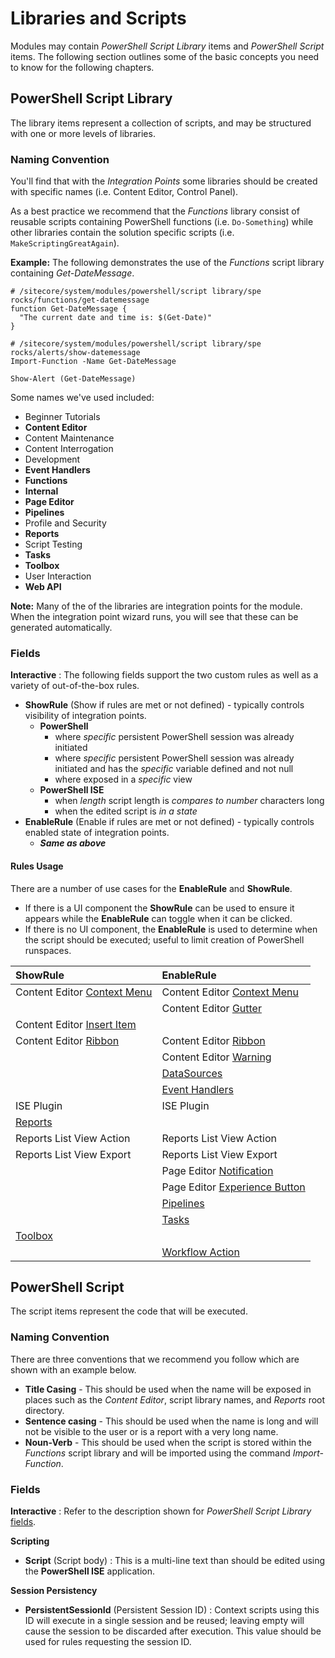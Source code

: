 # Libraries and Scripts

Modules may contain _PowerShell Script Library_ items and _PowerShell Script_ items. The following section outlines some of the basic concepts you need to know for the following chapters.

## PowerShell Script Library

The library items represent a collection of scripts, and may be structured with one or more levels of libraries.

### Naming Convention

You'll find that with the _Integration Points_ some libraries should be created with specific names \(i.e. Content Editor, Control Panel\).

As a best practice we recommend that the _Functions_ library consist of reusable scripts containing PowerShell functions \(i.e. `Do-Something`\) while other libraries contain the solution specific scripts \(i.e. `MakeScriptingGreatAgain`\).

**Example:** The following demonstrates the use of the _Functions_ script library containing _Get-DateMessage_.

```text
# /sitecore/system/modules/powershell/script library/spe rocks/functions/get-datemessage
function Get-DateMessage {
  "The current date and time is: $(Get-Date)"
}
```

```text
# /sitecore/system/modules/powershell/script library/spe rocks/alerts/show-datemessage
Import-Function -Name Get-DateMessage

Show-Alert (Get-DateMessage)
```

Some names we've used included:

* Beginner Tutorials
* **Content Editor**
* Content Maintenance
* Content Interrogation
* Development
* **Event Handlers**
* **Functions**
* **Internal**
* **Page Editor**
* **Pipelines**
* Profile and Security
* **Reports**
* Script Testing
* **Tasks**
* **Toolbox**
* User Interaction
* **Web API**

**Note:** Many of the of the libraries are integration points for the module. When the integration point wizard runs, you will see that these can be generated automatically.

### Fields

**Interactive** : The following fields support the two custom rules as well as a variety of out-of-the-box rules.

* **ShowRule** \(Show if rules are met or not defined\) - typically controls visibility of integration points.
  * **PowerShell**
    * where _specific_ persistent PowerShell session was already initiated
    * where _specific_ persistent PowerShell session was already initiated and has the _specific_ variable defined and not null
    * where exposed in a _specific_ view
  * **PowerShell ISE**
    * when _length_ script length is _compares to_ _number_ characters long
    * when the edited script is _in a state_
* **EnableRule** \(Enable if rules are met or not defined\) - typically controls enabled state of integration points.
  * _**Same as above**_ 

#### Rules Usage

There are a number of use cases for the **EnableRule** and **ShowRule**. 

* If there is a UI component the **ShowRule** can be used to ensure it appears while the **EnableRule** can toggle when it can be clicked.
* If there is no UI component, the **EnableRule** is used to determine when the script should be executed; useful to limit creation of PowerShell runspaces.

| ShowRule | EnableRule |
| :--- | :--- |
| Content Editor [Context Menu](integration-points/content-editor.md#context-menu) | Content Editor [Context Menu](integration-points/content-editor.md#context-menu) |
|  | Content Editor [Gutter](integration-points/content-editor.md#gutter) |
| Content Editor [Insert Item](integration-points/content-editor.md#insert-item) |  |
| Content Editor [Ribbon](integration-points/content-editor.md#ribbon) | Content Editor [Ribbon](integration-points/content-editor.md#ribbon) |
|  | Content Editor [Warning](integration-points/content-editor.md#warning) |
|  | [DataSources](integration-points/data-sources.md) |
|  | [Event Handlers](integration-points/event-handlers.md) |
| ISE Plugin | ISE Plugin |
| [Reports](integration-points/reports/) |  |
| Reports List View Action | Reports List View Action |
| Reports List View Export | Reports List View Export |
|  | Page Editor [Notification](integration-points/page-editor.md#notification) |
|  | Page Editor [Experience Button](integration-points/page-editor.md#experience-button) |
|  | [Pipelines](integration-points/pipelines.md) |
|  | [Tasks](integration-points/tasks/) |
| [Toolbox](integration-points/toolbox.md) |  |
|  | [Workflow Action](integration-points/workflows.md) |

## PowerShell Script

The script items represent the code that will be executed.

### Naming Convention

There are three conventions that we recommend you follow which are shown with an example below.

* **Title Casing** - This should be used when the name will be exposed in places such as the _Content Editor_, script library names, and _Reports_ root directory.
* **Sentence casing** - This should be used when the name is long and will not be visible to the user or is a report with a very long name.
* **Noun-Verb** - This should be used when the script is stored within the _Functions_ script library and will be imported using the command _Import-Function_.

### Fields

**Interactive** : Refer to the description shown for _PowerShell Script Library_ [fields](libraries-and-scripts.md#fields).

**Scripting**

* **Script** \(Script body\) : This is a multi-line text than should be edited using the **PowerShell ISE** application. 

**Session Persistency**

* **PersistentSessionId** \(Persistent Session ID\) : Context scripts using this ID will execute in a single session and be reused; leaving empty will cause the session to be discarded after execution. This value should be used for rules requesting the session ID.

